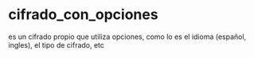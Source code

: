 # cifrado_con_opciones
es un cifrado propio que utiliza opciones, como lo es el idioma (español, ingles), el tipo de cifrado, etc
